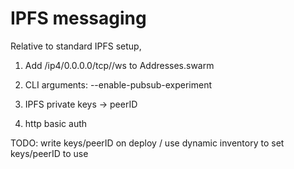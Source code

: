 IPFS messaging
==============================================================
Relative to standard IPFS setup,

1. Add /ip4/0.0.0.0/tcp/<websocket port>/ws to Addresses.swarm

2. CLI arguments: --enable-pubsub-experiment

3. IPFS private keys -> peerID

4. http basic auth

TODO: write keys/peerID on deploy / use dynamic inventory to set keys/peerID to use